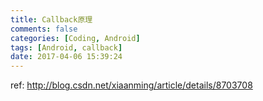 ```yaml
---
title: Callback原理
comments: false
categories: [Coding, Android]
tags: [Android, callback]
date: 2017-04-06 15:39:24
---
```


ref: <http://blog.csdn.net/xiaanming/article/details/8703708>
